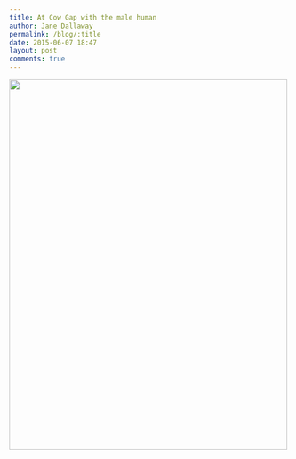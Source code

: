 ```yaml
---
title: At Cow Gap with the male human
author: Jane Dallaway
permalink: /blog/:title
date: 2015-06-07 18:47
layout: post
comments: true
---
```


<div><a href="http://static.skitters.dallaway.com/Qtp_FullSizeRender.jpg"><img src="http://static.skitters.dallaway.com/Qtp_thumb_FullSizeRender.jpg" width="500" height="665"/></a></div>



  




      
